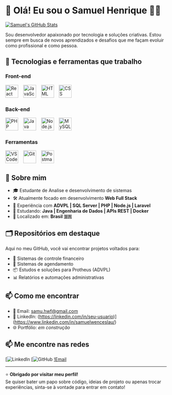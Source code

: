 # 👋 Olá! Eu sou o Samuel Henrique 👨‍💻

[![Samuel's GitHub Stats](https://github-readme-stats.vercel.app/api?username=samuelhenriique&show_icons=true&theme=github_dark&hide_title=true)](https://github.com/samuelhenriique)


Sou desenvolvedor apaixonado por tecnologia e soluções criativas. Estou sempre em busca de novos aprendizados e desafios que me façam evoluir como profissional e como pessoa.

## 🧰 Tecnologias e ferramentas que trabalho

### Front-end

<p align="left">
  <img src="https://cdn.jsdelivr.net/gh/devicons/devicon/icons/react/react-original.svg" width="40" height="40" alt="React" />&nbsp;&nbsp;&nbsp;
  <img src="https://cdn.jsdelivr.net/gh/devicons/devicon/icons/javascript/javascript-original.svg" width="40" height="40" alt="JavaScript" />&nbsp;&nbsp;&nbsp;
  <img src="https://cdn.jsdelivr.net/gh/devicons/devicon/icons/html5/html5-original.svg" width="40" height="40" alt="HTML" />&nbsp;&nbsp;&nbsp;
  <img src="https://cdn.jsdelivr.net/gh/devicons/devicon/icons/css3/css3-original.svg" width="40" height="40" alt="CSS" />
</p>

### Back-end

<p align="left">
  <img src="https://cdn.jsdelivr.net/gh/devicons/devicon/icons/php/php-original.svg" width="40" height="40" alt="PHP" />&nbsp;&nbsp;&nbsp;
  <img src="https://cdn.jsdelivr.net/gh/devicons/devicon/icons/java/java-original.svg" width="40" height="40" alt="Java" />&nbsp;&nbsp;&nbsp;
  <img src="https://cdn.jsdelivr.net/gh/devicons/devicon/icons/nodejs/nodejs-original.svg" width="40" height="40" alt="Node.js" />&nbsp;&nbsp;&nbsp;
  <img src="https://cdn.jsdelivr.net/gh/devicons/devicon/icons/mysql/mysql-original.svg" width="40" height="40" alt="MySQL" />
</p>

### Ferramentas

<p align="left">
  <img src="https://cdn.jsdelivr.net/gh/devicons/devicon/icons/vscode/vscode-original.svg" width="40" height="40" alt="VS Code" />&nbsp;&nbsp;&nbsp;
  <img src="https://cdn.jsdelivr.net/gh/devicons/devicon/icons/git/git-original.svg" width="40" height="40" alt="Git" />&nbsp;&nbsp;&nbsp;
  <img src="https://cdn.jsdelivr.net/gh/devicons/devicon/icons/postman/postman-original.svg" width="40" height="40" alt="Postman" />
</p>

## 🚀 Sobre mim

- 🎓 Estudante de Analise e desenvolvimento de sistemas
- 🛠️ Atualmente focado em desenvolvimento **Web Full Stack**
- 💼 Experiência com **ADVPL | SQL Server | PHP | Node.js | Laravel**
- 🧠 Estudando: **Java | Engenharia de Dados | APIs REST | Docker**
- 📍 Localizado em: **Brasil 🇧🇷**

## 🗂 Repositórios em destaque

Aqui no meu GitHub, você vai encontrar projetos voltados para:

- 💸 Sistemas de controle financeiro
- 🧽 Sistemas de agendamento
- 📦 Estudos e soluções para Protheus (ADVPL)
- 📊 Relatórios e automações administrativas

## 📫 Como me encontrar

- 📧 Email: samu.hwf@gmail.com
- 💼 LinkedIn: (https://linkedin.com/in/seu-usuario)](https://www.linkedin.com/in/samuelwenceslau/)
- 🌐 Portfólio: *em construção*

## 📫 Me encontre nas redes

[![LinkedIn](https://img.shields.io/badge/LinkedIn-0A66C2?style=for-the-badge&logo=linkedin&logoColor=white)
[![GitHub](https://img.shields.io/badge/GitHub-181717?style=for-the-badge&logo=github&logoColor=white)
[!Email](https://img.shields.io/badge/Email-D14836?style=for-the-badge&logo=gmail&logoColor=white)

---

⭐ **Obrigado por visitar meu perfil!**  
Se quiser bater um papo sobre código, ideias de projeto ou apenas trocar experiências, sinta-se à vontade para entrar em contato!
